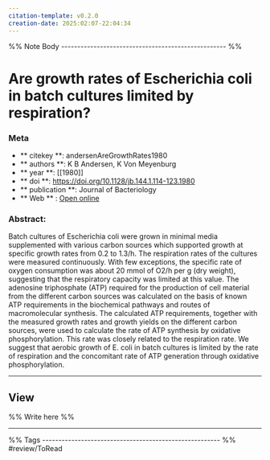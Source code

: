 ```yaml
---
citation-template: v0.2.0
creation-date: 2025:02:07-22:04:34
---
```


%% Note Body --------------------------------------------------- %%
# Are growth rates of Escherichia coli in batch cultures limited by respiration?

### Meta
- ** citekey **: andersenAreGrowthRates1980
- ** authors **: K B Andersen, K Von Meyenburg
- ** year **: [[1980]]
- ** doi **: https://doi.org/10.1128/jb.144.1.114-123.1980
- ** publication **: Journal of Bacteriology
- ** Web ** : [Open online](https://journals.asm.org/doi/10.1128/jb.144.1.114-123.1980)


### Abstract:
Batch cultures of Escherichia coli were grown in minimal media supplemented with various carbon sources which supported growth at specific growth rates from 0.2 to 1.3/h. The respiration rates of the cultures were measured continuously. With few exceptions, the specific rate of oxygen consumption was about 20 mmol of O2/h per g (dry weight), suggesting that the respiratory capacity was limited at this value. The adenosine triphosphate (ATP) required for the production of cell material from the different carbon sources was calculated on the basis of known ATP requirements in the biochemical pathways and routes of macromolecular synthesis. The calculated ATP requirements, together with the measured growth rates and growth yields on the different carbon sources, were used to calculate the rate of ATP synthesis by oxidative phosphorylation. This rate was closely related to the respiration rate. We suggest that aerobic growth of E. coli in batch cultures is limited by the rate of respiration and the concomitant rate of ATP generation through oxidative phosphorylation.

___

## View

%% Write here %%





___
%% Tags  ------------------------------------------------------- %%
#review/ToRead